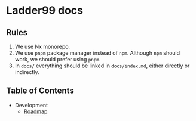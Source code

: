 # Ladder99 docs

## Rules

1. We use Nx monorepo.
2. We use `pnpm` package manager instead of `npm`. Although `npm` should work, we should prefer using `pnpm`.
3. In `docs/` everything should be linked in `docs/index.md`, either directly or indirectly.

## Table of Contents

- Development
   - [Roadmap](development/roadmap)
